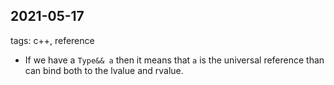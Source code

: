 ## 2021-05-17

tags: c++, reference

* If we have a `Type&& a` then it means that `a` is the universal reference than can bind both to the lvalue and rvalue.
